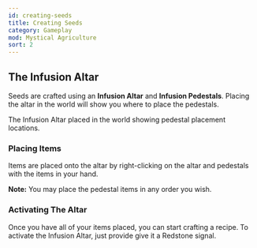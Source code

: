 ```yaml
---
id: creating-seeds
title: Creating Seeds
category: Gameplay
mod: Mystical Agriculture
sort: 2
---
```


## The Infusion Altar
Seeds are crafted using an **Infusion Altar** and **Infusion Pedestals**. Placing the altar in the world will show you where to place the pedestals.

<text-image src="/assets/mysticalagriculture/gameplay-creating-seeds-1.png">
  The Infusion Altar placed in the world showing pedestal placement locations.
</text-image>

### Placing Items
Items are placed onto the altar by right-clicking on the altar and pedestals with the items in your hand.

**Note:** You may place the pedestal items in any order you wish.

### Activating The Altar
Once you have all of your items placed, you can start crafting a recipe. To activate the Infusion Altar, just provide give it a Redstone signal.
